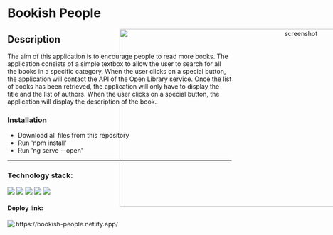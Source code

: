 <h1>Bookish People </h1>
<div align="center">
<img src="https://github.com/ery-tech/BookishPeople/assets/117271118/22f0a693-2a7c-485e-9646-c01a553e2848" width="800px" height="400px" style="position:absolute" frameBorder="0" class="giphy-embed" alt="screenshot"/>
</div>
<h2> Description </h2>
The aim of this application is to encourage people to read more books.
The application  consists of a simple textbox  to allow the user to search for all the books in a specific category.
When the user clicks on a special button, the application will contact the API of the Open Library  service. Once the list of books has been retrieved, the application will only have to display the title and the list of authors.
When the user clicks on a special button, the application will display the description of the book.




<h3>Installation  </h3>
<p> <ul>  
<li>Download all files from this repository  </li>
<li>Run 'npm install'     </li>
<li>Run 'ng serve --open'  </li>
</ul>  </p>
<hr>

<h3>Technology stack: </h3>
<span>
<img src="https://img.shields.io/badge/html5-%23E34F26.svg?style=for-the-badge&logo=html5&logoColor=white" />
<img src="https://img.shields.io/badge/angular-%23DD0031.svg?style=for-the-badge&logo=angular&logoColor=white"    />
<img src="https://img.shields.io/badge/rxjs-%23B7178C.svg?style=for-the-badge&logo=reactivex&logoColor=white" />
<img src="https://img.shields.io/badge/bootstrap-%23563D7C.svg?style=for-the-badge&logo=bootstrap&logoColor=white"    />
<img src="https://img.shields.io/badge/jasmine-%238A4182.svg?style=for-the-badge&logo=jasmine&logoColor=white"    />
  </span>


   <h4>Deploy link:     </h4>
  <span> 
  <img align="left" src="https://img.shields.io/badge/netlify-%23000000.svg?style=for-the-badge&logo=netlify&logoColor=#00C7B7  ">
   https://bookish-people.netlify.app/
</span>
